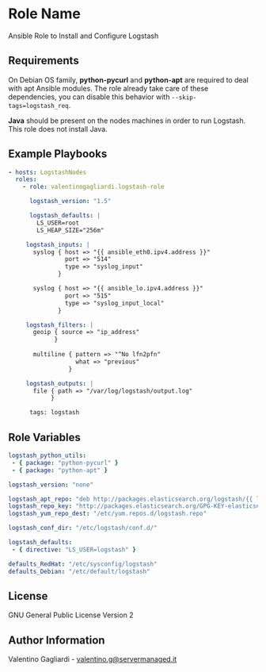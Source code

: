 Role Name
=========

Ansible Role to Install and Configure Logstash

Requirements
------------

On Debian OS family, **python-pycurl** and **python-apt** are required to deal with apt Ansible modules. The role already take care of these dependencies, you can disable this behavior with `--skip-tags=logstash_req`.

**Java** should be present on the nodes machines in order to run Logstash. This role does not install Java.

Example Playbooks
----------------

```yaml
- hosts: LogstashNodes
  roles:
    - role: valentinogagliardi.logstash-role

      logstash_version: "1.5"

      logstash_defaults: |
        LS_USER=root
        LS_HEAP_SIZE="256m"

     logstash_inputs: |
       syslog { host => "{{ ansible_eth0.ipv4.address }}"
                port => "514"
                type => "syslog_input"
              }

       syslog { host => "{{ ansible_lo.ipv4.address }}"
                port => "515"
                type => "syslog_input_local"
              }

     logstash_filters: |
       geoip { source => "ip_address" 
             }
 
       multiline { pattern => "^No lfn2pfn"
                   what => "previous"
                 }

     logstash_outputs: |
       file { path => "/var/log/logstash/output.log"
            }

      tags: logstash
```

Role Variables
--------------

```yaml
logstash_python_utils:
 - { package: "python-pycurl" }
 - { package: "python-apt" }

logstash_version: "none"

logstash_apt_repo: "deb http://packages.elasticsearch.org/logstash/{{ logstash_version }}/debian stable main"
logstash_repo_key: "http://packages.elasticsearch.org/GPG-KEY-elasticsearch"
logstash_yum_repo_dest: "/etc/yum.repos.d/logstash.repo"

logstash_conf_dir: "/etc/logstash/conf.d/"

logstash_defaults: 
 - { directive: "LS_USER=logstash" }

defaults_RedHat: "/etc/sysconfig/logstash"
defaults_Debian: "/etc/default/logstash"
```

License
-------

GNU General Public License Version 2

Author Information
------------------

Valentino Gagliardi - valentino.g@servermanaged.it

